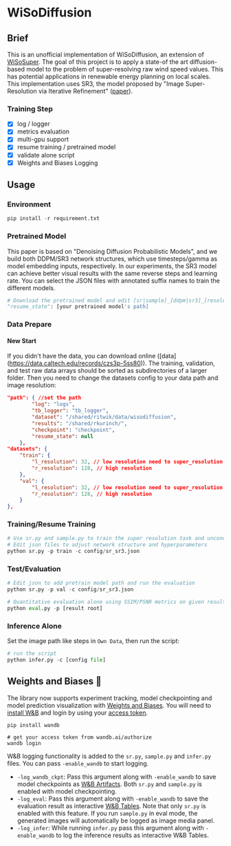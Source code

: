 # WiSoDiffusion

## Brief

This is an unofficial implementation of WiSoDiffusion, an extension of [WiSoSuper](https://arxiv.org/abs/2109.08770.pdf). The goal of this project is to apply a state-of the art diffusion-based model to the problem of super-resolving raw wind speed values. This has potential applications in renewable energy planning on local scales. This implementation uses SR3, the model proposed by "Image Super-Resolution via Iterative Refinement" ([paper](https://arxiv.org/pdf/2104.07636.pdf)).

### Training Step

- [x] log / logger
- [x] metrics evaluation
- [x] multi-gpu support
- [x] resume training / pretrained model
- [x] validate alone script
- [x] Weights and Biases Logging

## Usage
### Environment
```python
pip install -r requirement.txt
```

### Pretrained Model

This paper is based on "Denoising Diffusion Probabilistic Models", and we build both DDPM/SR3 network structures, which use timesteps/gamma as model embedding inputs, respectively. In our experiments, the SR3 model can achieve better visual results with the same reverse steps and learning rate. You can select the JSON files with annotated suffix names to train the different models.

```python
# Download the pretrained model and edit [sr|sample]_[ddpm|sr3]_[resolution option].json about "resume_state":
"resume_state": [your pretrained model's path]
```

### Data Prepare

#### New Start

If you didn't have the data, you can download online ([data] (https://data.caltech.edu/records/czs3p-5ss80)). The training, validation, and test raw data arrays should be sorted as subdirectories of a larger folder. Then you need to change the datasets config to your data path and image resolution: 

```json
"path": { //set the path
        "log": "logs",
        "tb_logger": "tb_logger",
        "dataset": "/shared/ritwik/data/wisodiffusion",
        "results": "/shared/rkurinch/",
        "checkpoint": "checkpoint",
        "resume_state": null
    },
"datasets": {
    "train": {
        "l_resolution": 32, // low resolution need to super_resolution
        "r_resolution": 128, // high resolution
    },
    "val": {
        "l_resolution": 32, // low resolution need to super_resolution
        "r_resolution": 128, // high resolution
    }
},
```

### Training/Resume Training

```python
# Use sr.py and sample.py to train the super resolution task and unconditional generation task, respectively.
# Edit json files to adjust network structure and hyperparameters
python sr.py -p train -c config/sr_sr3.json
```

### Test/Evaluation

```python
# Edit json to add pretrain model path and run the evaluation 
python sr.py -p val -c config/sr_sr3.json

# Quantitative evaluation alone using SSIM/PSNR metrics on given result root
python eval.py -p [result root]
```

### Inference Alone

Set the  image path like steps in `Own Data`, then run the script:

```python
# run the script
python infer.py -c [config file]
```

## Weights and Biases 🎉

The library now supports experiment tracking, model checkpointing and model prediction visualization with [Weights and Biases](https://wandb.ai/site). You will need to [install W&B](https://pypi.org/project/wandb/) and login by using your [access token](https://wandb.ai/authorize). 

```
pip install wandb

# get your access token from wandb.ai/authorize
wandb login
```

W&B logging functionality is added to the `sr.py`, `sample.py` and `infer.py` files. You can pass `-enable_wandb` to start logging.

- `-log_wandb_ckpt`: Pass this argument along with `-enable_wandb` to save model checkpoints as [W&B Artifacts](https://docs.wandb.ai/guides/artifacts). Both `sr.py` and `sample.py` is enabled with model checkpointing. 
- `-log_eval`: Pass this argument along with `-enable_wandb` to save the evaluation result as interactive [W&B Tables](https://docs.wandb.ai/guides/data-vis). Note that only `sr.py` is enabled with this feature. If you run `sample.py` in eval mode, the generated images will automatically be logged as image media panel. 
- `-log_infer`: While running `infer.py` pass this argument along with `-enable_wandb` to log the inference results as interactive W&B Tables.
